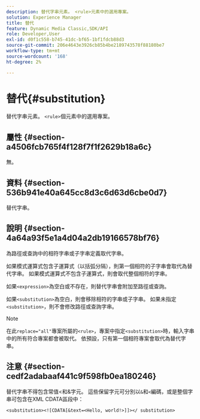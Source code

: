 ```yaml
---
description: 替代字串元素。 <rule>元素中的選用專案。
solution: Experience Manager
title: 替代
feature: Dynamic Media Classic,SDK/API
role: Developer,User
exl-id: d0f1c558-b745-41dc-bf65-1bf1fdcb88d3
source-git-commit: 206e4643e3926cb85b4be2189743578f88180be7
workflow-type: tm+mt
source-wordcount: '168'
ht-degree: 2%

---
```


# 替代{#substitution}

替代字串元素。 `<rule>`個元素中的選用專案。

## 屬性 {#section-a4506fcb765f4f128f7f1f2629b18a6c}

無。

## 資料 {#section-536b941e40a645cc8d3c6d63d6cbe0d7}

替代字串。

## 說明 {#section-4a64a93f5e1a4d04a2db19166578bf76}

為路徑或查詢中的相符字串或子字串定義取代字串。

如果模式運算式包含子運算式（以括弧分隔），則第一個相符的子字串會取代為替代字串。 如果模式運算式不包含子運算式，則會取代整個相符的字串。

如果`<expression>`為空白或不存在，則替代字串會附加至路徑或查詢。

如果`<substitution>`為空白，則會移除相符的字串或子字串。 如果未指定`<substitution>`，則不會修改路徑或查詢字串。

>[!NOTE]
>
>在此`replace="all"`專案所屬的`<rule>`，專案中指定`<substitution>`時，輸入字串中的所有符合專案都會被取代。 依預設，只有第一個相符專案會取代為替代字串。

## 注意 {#section-cedf2adabaaf441c9f598fb0ea180246}

替代字串不得包含常值&lt;和&amp;字元。 這些保留字元可分別以`&`和`<`編碼，或是整個字串可包含在XML CDATA區段中：

`<substitution><![CDATA[&text=<Hello, world!>]]></ substitution>`
